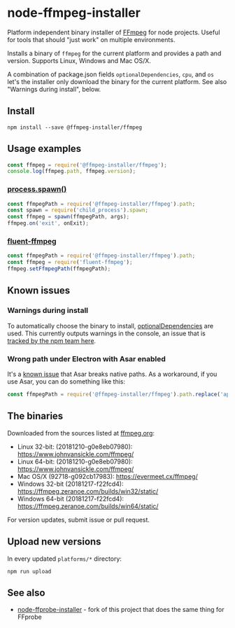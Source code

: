 # node-ffmpeg-installer

Platform independent binary installer of [FFmpeg](https://ffmpeg.org/) for node projects. Useful for tools that should "just work" on multiple environments.

Installs a binary of `ffmpeg` for the current platform and provides a path and version. Supports Linux, Windows and Mac OS/X.

A combination of package.json fields `optionalDependencies`, `cpu`, and `os` let's the installer only download the binary for the current platform. See also "Warnings during install", below.

## Install

    npm install --save @ffmpeg-installer/ffmpeg
    
## Usage examples

```javascript
const ffmpeg = require('@ffmpeg-installer/ffmpeg');
console.log(ffmpeg.path, ffmpeg.version);
```

### [process.spawn()](https://nodejs.org/api/child_process.html#child_process_child_process_spawn_command_args_options)

```javascript
const ffmpegPath = require('@ffmpeg-installer/ffmpeg').path;
const spawn = require('child_process').spawn;
const ffmpeg = spawn(ffmpegPath, args);
ffmpeg.on('exit', onExit);
```

### [fluent-ffmpeg](https://github.com/fluent-ffmpeg/node-fluent-ffmpeg)

```javascript
const ffmpegPath = require('@ffmpeg-installer/ffmpeg').path;
const ffmpeg = require('fluent-ffmpeg');
ffmpeg.setFfmpegPath(ffmpegPath);
```

## Known issues

### Warnings during install

To automatically choose the binary to install, [optionalDependencies](https://docs.npmjs.com/files/package.json#optionaldependencies) are used. This currently outputs warnings in the console, an issue that is [tracked by the npm team here](https://github.com/npm/npm/issues/9567).

### Wrong path under Electron with Asar enabled

It's a [known issue](https://github.com/electron-userland/electron-packager/issues/740) that Asar breaks native paths. As a workaround, if you use Asar, you can do something like this:

```javascript
const ffmpegPath = require('@ffmpeg-installer/ffmpeg').path.replace('app.asar', 'app.asar.unpacked');
```

## The binaries

Downloaded from the sources listed at [ffmpeg.org](https://ffmpeg.org/download.html):

* Linux 32-bit: (20181210-g0e8eb07980): https://www.johnvansickle.com/ffmpeg/
* Linux 64-bit: (20181210-g0e8eb07980): https://www.johnvansickle.com/ffmpeg/
* Mac OS/X (92718-g092cb17983): https://evermeet.cx/ffmpeg/
* Windows 32-bit (20181217-f22fcd4): https://ffmpeg.zeranoe.com/builds/win32/static/
* Windows 64-bit (20181217-f22fcd4): https://ffmpeg.zeranoe.com/builds/win64/static/

For version updates, submit issue or pull request.

## Upload new versions

In every updated `platforms/*` directory:
 
    npm run upload
    
## See also

* [node-ffprobe-installer](https://www.npmjs.com/package/@ffprobe-installer/ffprobe) - fork of this project that does the same thing for FFprobe
